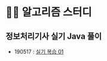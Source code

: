 # 👨‍🔧 알고리즘 스터디

## 정보처리기사 실기 Java 풀이

- 190517 : [실기 복습 01](https://younggeun0.github.io/JCK-review-01/)

